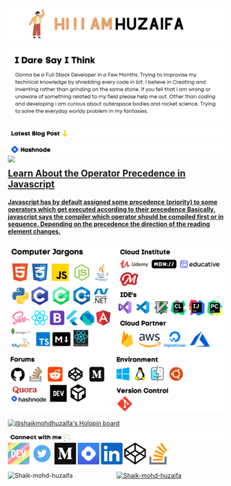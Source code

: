 ![](https://github.com/Shaik-mohd-huzaifa/Shaik-mohd-huzaifa/blob/5c5cd863b6e5c8eca53a2bfc5bc2da2192caf860/HI%20!!%20I%20AM%20SHAIK.png)

![](https://github.com/Shaik-mohd-huzaifa/Shaik-mohd-huzaifa/blob/5d5af94390b26bbcd9619a406d58fb91f41f7715/I%20Dare%20Say%20I%20Think.png)

![](https://github.com/Shaik-mohd-huzaifa/Shaik-mohd-huzaifa/blob/fb4f744400e3de30099c59702554af2cba3a92e9/Latest%20Blog%20Post.png)

<!-- HASHNODE BLOGS-->
![](https://github.com/Shaik-mohd-huzaifa/Shaik-mohd-huzaifa/blob/fb4f744400e3de30099c59702554af2cba3a92e9/On%20Hashnode.png)
<a href="https://huzaifa.hashnode.dev/what-is-operator-precedence-in-javascript"><img width="60%" align="left" src="https://huzaifa.hashnode.dev/_next/image?url=https%3A%2F%2Fcdn.hashnode.com%2Fres%2Fhashnode%2Fimage%2Fupload%2Fv1666921469156%2Fsjs8m0RXZ.png%3Fw%3D1600%26h%3D840%26fit%3Dcrop%26crop%3Dentropy%26auto%3Dcompress%2Cformat%26format%3Dwebp&w=1920&q=75">
<h2><a href="https://huzaifa.hashnode.dev/what-is-operator-precedence-in-javascript">Learn About the Operator Precedence in Javascript</h2>
<h4>Javascript has by default assigned some precedence (priority) to some operators which get executed according to their precedence
Basically, javascript says the compiler which operator should be compiled first or in sequence. Depending on the precedence the direction of the reading element changes.</h4>
</a>



<img src="https://github.com/Shaik-mohd-huzaifa/Shaik-mohd-huzaifa/blob/ebc35e56732553d9dc1e4adb6f22f8642f17b87b/Modified%20Github%20pro.png">

<img src="https://github.com/Shaik-mohd-huzaifa/Shaik-mohd-huzaifa/blob/22dc1c8cfdcc614405bca6b1f3d49f4d58023bd9/Untitled%20design.png">

[![@shaikmohdhuzaifa's Holopin board](https://holopin.me/shaikmohdhuzaifa)](https://holopin.io/@shaikmohdhuzaifa)


![](https://github.com/Shaik-mohd-huzaifa/Shaik-mohd-huzaifa/blob/fa98731ef46e24653986a9719d46d248d4caca67/Connect%20with%20me.png)
<a href="https://dev.to/shaikmohdhuzaifa"><img width="50px" src="https://github.com/Shaik-mohd-huzaifa/Shaik-mohd-huzaifa/blob/fa98731ef46e24653986a9719d46d248d4caca67/dev-rainbow.png"></a>
<a href="https://twitter.com/ShaikMohdHuzaif"><img width="50px" src="https://github.com/Shaik-mohd-huzaifa/Shaik-mohd-huzaifa/blob/b9aa344600fe7d454994cd566c0403eaaa0afa97/social-media-twitter-logo-blue-isolated-free-vector.jpg"></a>
<a href="https://medium.com/@shaikmohdhuz"><img width="50px" src="https://github.com/Shaik-mohd-huzaifa/Shaik-mohd-huzaifa/blob/fa98731ef46e24653986a9719d46d248d4caca67/medium-logo-93CDCF6451-seeklogo.com.png"></a>
<a href="https://hashnode.com/@ShaikMohdHuzaifa" alt="Hashnode Profile link"><img width="50px" src="https://github.com/Shaik-mohd-huzaifa/Shaik-mohd-huzaifa/blob/fa98731ef46e24653986a9719d46d248d4caca67/unnamed%20(1).png" alt="Hashnode Logo"></a>
<a href="https://www.linkedin.com/in/shaik-mohd-huzaifa-7b0804208/"><img width="50px" src="https://github.com/Shaik-mohd-huzaifa/Shaik-mohd-huzaifa/blob/fa98731ef46e24653986a9719d46d248d4caca67/unnamed.png"></a>
<a href="https://codepen.io/Shaikhuzaifa"><img width="50px" src="https://github.com/Shaik-mohd-huzaifa/Shaik-mohd-huzaifa/blob/b8f0256216addd8e05bcc2f376a74cdad18aafe1/2111501.png"></a>
<a href="https://stackoverflow.com/users/17464962/shaik-mohammed-huzaifa"><img width="50px" src="https://github.com/Shaik-mohd-huzaifa/Shaik-mohd-huzaifa/blob/b8f0256216addd8e05bcc2f376a74cdad18aafe1/2111628.png">

<p width="100%">
<img align="left" width="50%" src="https://github-readme-stats.vercel.app/api/top-langs?username=Shaik-mohd-huzaifa&show_icons=true&locale=en&layout=compact" alt="Shaik-mohd-huzaifa" />
<img width="50%" src="https://github-readme-stats.vercel.app/api?username=Shaik-mohd-huzaifa&show_icons=true&locale=en" alt="Shaik-mohd-huzaifa" />
  </p>
  
<!---
Shaik-mohd-huzaifa/Shaik-mohd-huzaifa is a ✨ special ✨ repository because its `README.md` (this file) appears on your GitHub profile.
You can click the Preview link to take a look at your changes.
--->
